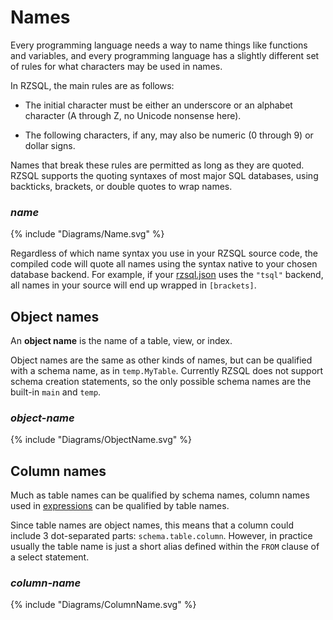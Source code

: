 # Names

Every programming language needs a way to name things like functions and
variables, and every programming language has a slightly different set of rules
for what characters may be used in names.

In RZSQL, the main rules are as follows:

* The initial character must be either an underscore or an alphabet character (A
  through Z, no Unicode nonsense here).

* The following characters, if any, may also be numeric (0 through 9) or dollar signs.

Names that break these rules are permitted as long as they are quoted. RZSQL
supports the quoting syntaxes of most major SQL databases, using backticks,
brackets, or double quotes to wrap names.

### _name_

{% include "Diagrams/Name.svg" %}

Regardless of which name syntax you use in your RZSQL source code, the compiled
code will quote all names using the syntax native to your chosen database
backend. For example, if your [rzsql.json](../Configuration/Json.md) uses the
`"tsql"` backend, all names in your source will end up wrapped in `[brackets]`.

## Object names

An **object name** is the name of a table, view, or index.

Object names are the same as other kinds of names, but can be qualified with a
schema name, as in `temp.MyTable`. Currently RZSQL does not support schema
creation statements, so the only possible schema names are the built-in `main`
and `temp`.

### _object-name_

{% include "Diagrams/ObjectName.svg" %}

## Column names

Much as table names can be qualified by schema names, column names used in
[expressions](Expr.md) can be qualified by table names.

Since table names are object names, this means that a column could include 3
dot-separated parts: `schema.table.column`. However, in practice usually the
table name is just a short alias defined within the `FROM` clause of a select
statement.

### _column-name_

{% include "Diagrams/ColumnName.svg" %}